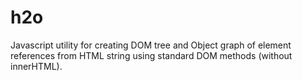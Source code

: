 h2o
===

Javascript utility for creating DOM tree and Object graph of element references from HTML string using standard DOM methods (without innerHTML).